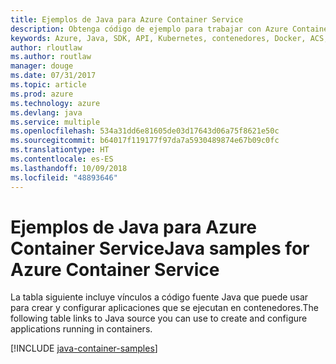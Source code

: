 ```yaml
---
title: Ejemplos de Java para Azure Container Service
description: Obtenga código de ejemplo para trabajar con Azure Container Service desde aplicaciones Java.
keywords: Azure, Java, SDK, API, Kubernetes, contenedores, Docker, ACS, registro, imágenes
author: rloutlaw
ms.author: routlaw
manager: douge
ms.date: 07/31/2017
ms.topic: article
ms.prod: azure
ms.technology: azure
ms.devlang: java
ms.service: multiple
ms.openlocfilehash: 534a31dd6e81605de03d17643d06a75f8621e50c
ms.sourcegitcommit: b64017f119177f97da7a5930489874e67b09c0fc
ms.translationtype: HT
ms.contentlocale: es-ES
ms.lasthandoff: 10/09/2018
ms.locfileid: "48893646"
---
```

# <a name="java-samples-for-azure-container-service"></a><span data-ttu-id="a37c7-104">Ejemplos de Java para Azure Container Service</span><span class="sxs-lookup"><span data-stu-id="a37c7-104">Java samples for Azure Container Service</span></span>

<span data-ttu-id="a37c7-105">La tabla siguiente incluye vínculos a código fuente Java que puede usar para crear y configurar aplicaciones que se ejecutan en contenedores.</span><span class="sxs-lookup"><span data-stu-id="a37c7-105">The following table links to Java source you can use to create and configure applications running in containers.</span></span>

[!INCLUDE [java-container-samples](includes/java-container-samples.md)]